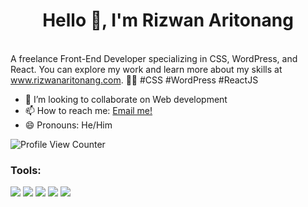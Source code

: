 <h1 align="center">Hello 👋, I'm Rizwan Aritonang</h1>
</br>
A freelance Front-End Developer specializing in CSS, 
WordPress, and React. You can explore my work and learn more about my 
skills at <a href="rizwanaritonang.com">www.rizwanaritonang.com</a>. 🚀✨ #CSS #WordPress #ReactJS



- 👯 I’m looking to collaborate on Web development
- 📫 How to reach me: <a href="mailto:rizwanaritonang@gmail.com@gmail.com">Email me!</a>  </br>
- 😄 Pronouns: He/Him

![Profile View Counter](https://komarev.com/ghpvc/?username=tonang)

### Tools:
<p>
    <img src="https://img.shields.io/badge/Code-PHP-blue?&logo=php" />
    <img src="https://img.shields.io/badge/CMS-wordpress-blue?logo=WordPress" />
    <img src="https://img.shields.io/badge/Code-Javascript-blue?&logo=javascript" />
    <img src="https://img.shields.io/badge/Code-ReactJS-blue?&logo=ReactJS" />
    <img src="https://img.shields.io/badge/Text%20Editor-Visual%20Studio%20Code-blue?&logo=visual%20studio%20code&logoColor=blue" />
</p>


